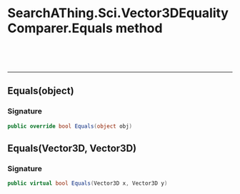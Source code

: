 # SearchAThing.Sci.Vector3DEqualityComparer.Equals method

<p>&nbsp;</p>
<p>&nbsp;</p>
<hr/>

## Equals(object)
### Signature
```csharp
public override bool Equals(object obj)
```
## Equals(Vector3D, Vector3D)
### Signature
```csharp
public virtual bool Equals(Vector3D x, Vector3D y)
```
